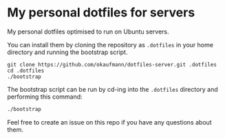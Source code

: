 # My personal dotfiles for servers

My personal dotfiles optimised to run on Ubuntu servers.

You can install them by cloning the repository as `.dotfiles` in your home directory and running the bootstrap script.

    git clone https://github.com/okaufmann/dotfiles-server.git .dotfiles
    cd .dotfiles
    ./bootstrap

The bootstrap script can be run by cd-ing into the `.dotfiles` directory and performing this command:

```bash
./bootstrap
```

Feel free to create an issue on this repo if you have any questions about them.
